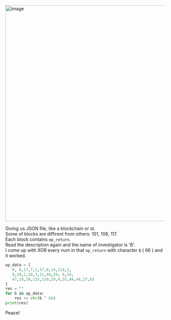 <img width="580" height="676" alt="image" src="https://github.com/user-attachments/assets/b8816081-080a-4f35-a895-886b1a3aa00f" />  

Giving us JSON file, like a blockchain or st.  
Some of blocks are diffirent from others: 101, 108, 117.  
Each block contains `op_return`.  
Read the description again and the name of investigator is 'B'.  
I come up with XOR every num in that `op_return` with character `B` ( 66 ) and it worked.  
```python
op_data = [
   0, 6,17,7,1,57,0,14,114,1,
   9,29,1,10,3,11,44,29, 6,55,
   47,18,29,115,119,29,4,55,44,44,27,63
]
res = ""
for b in op_data:
    res += chr(b ^ 66)
print(res)
```

Peace!


